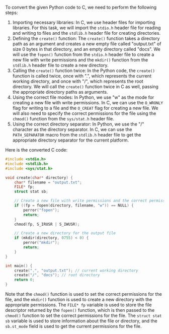 To convert the given Python code to C, we need to perform the following steps:

1. Importing necessary libraries: In C, we use header files for importing libraries. For this task, we will import the `stdio.h` header file for reading and writing to files and the `stdlib.h` header file for creating directories.
2. Defining the `create()` function: The `create()` function takes a directory path as an argument and creates a new empty file called "output.txt" of size 0 bytes in that directory, and an empty directory called "docs". We will use the `fopen()` function from the `stdio.h` header file to create a new file with write permissions and the `mkdir()` function from the `stdlib.h` header file to create a new directory.
3. Calling the `create()` function twice: In the Python code, the `create()` function is called twice, once with ".", which represents the current working directory, and once with "/", which represents the root directory. We will call the `create()` function twice in C as well, passing the appropriate directory paths as arguments.
4. Using the correct file modes: In Python, we use "w" as the mode for creating a new file with write permissions. In C, we can use the `O_WRONLY` flag for writing to a file and the `O_CREAT` flag for creating a new file. We will also need to specify the correct permissions for the file using the `chmod()` function from the `sys/stat.h` header file.
5. Using the correct directory separator: In Python, we use the "/" character as the directory separator. In C, we can use the `PATH_SEPARATOR` macro from the `stdlib.h` header file to get the appropriate directory separator for the current platform.

Here is the converted C code:
```c
#include <stdio.h>
#include <stdlib.h>
#include <sys/stat.h>

void create(char* directory) {
    char* filename = "output.txt";
    FILE* fp;
    struct stat sb;

    // Create a new file with write permissions and the correct permissions for the file
    if ((fp = fopen(directory, filename, "w")) == NULL) {
        perror("fopen");
        return;
    }
    chmod(fp, S_IRUSR | S_IWUSR);

    // Create a new directory for the output file
    if (mkdir(directory, 0755) < 0) {
        perror("mkdir");
        return;
    }
}

int main() {
    create(".", "output.txt"); // current working directory
    create("/", "docs"); // root directory
    return 0;
}
```
Note that the `chmod()` function is used to set the correct permissions for the file, and the `mkdir()` function is used to create a new directory with the appropriate permissions. The `FILE* fp` variable is used to store the file descriptor returned by the `fopen()` function, which is then passed to the `chmod()` function to set the correct permissions for the file. The `struct stat sb` variable is used to store information about the file or directory, and the `sb.st_mode` field is used to get the current permissions for the file.
